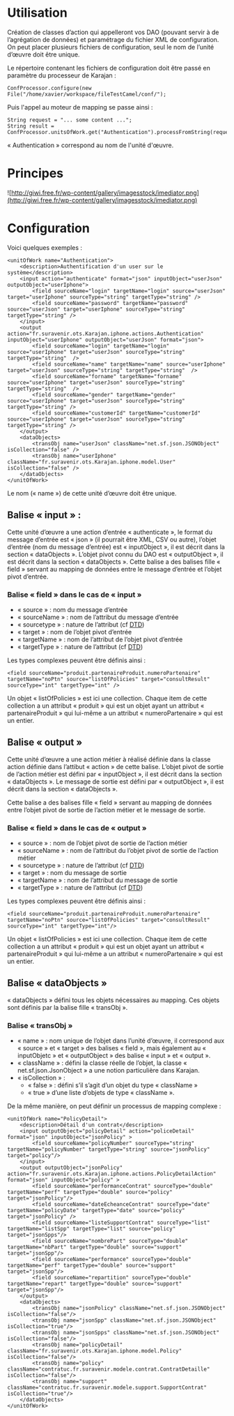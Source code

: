# Utilisation #
Création de classes d’action qui appelleront vos DAO (pouvant servir à de l’agrégation de données) et paramétrage du fichier XML de configuration. On peut placer plusieurs fichiers de configuration, seul le nom de l’unité d’œuvre doit être unique.

Le répertoire contenant les fichiers de configuration doit être passé en paramètre du processeur de Karajan :
```
ConfProcessor.configure(new File("/home/xavier/workspace/fileTestCamel/conf/");
```

Puis l'appel au moteur de mapping se passe ainsi :
```
String request = "... some content ...";
String result = ConfProcessor.unitsOfWork.get("Authentication").processFromString(request);
```
« Authentication » correspond au nom de l'unité d'œuvre.

# Principes #
![http://giwi.free.fr/wp-content/gallery/imagesstock/imediator.png](http://giwi.free.fr/wp-content/gallery/imagesstock/imediator.png)

# Configuration #
Voici quelques exemples :
```
<unitOfWork name="Authentication">
	<description>Authentification d'un user sur le système</description>
	<input action="authenticate" format="json" inputObject="userJson" outputObject="userIphone">
		<field sourceName="login" targetName="login" source="userJson" 	target="userIphone" sourceType="string" targetType="string" />
		<field sourceName="password" targetName="password" source="userJson" target="userIphone" sourceType="string" targetType="string" />
	</input>
	<output action="fr.suravenir.ots.Karajan.iphone.actions.Authentication" inputObject="userIphone" outputObject="userJson" format="json">
		<field sourceName="login" targetName="login" source="userIphone" target="userJson" sourceType="string" targetType="string"  />
		<field sourceName="name" targetName="name" source="userIphone" target="userJson" sourceType="string" targetType="string"  />
		<field sourceName="forname" targetName="forname" source="userIphone" target="userJson" sourceType="string" targetType="string"  />
		<field sourceName="gender" targetName="gender" source="userIphone" target="userJson" sourceType="string" targetType="string" />
		<field sourceName="customerId" targetName="customerId" source="userIphone" target="userJson" sourceType="string" targetType="string" />
	</output>
	<dataObjects>
		<transObj name="userJson" className="net.sf.json.JSONObject" isCollection="false" />
		<transObj name="userIphone" className="fr.suravenir.ots.Karajan.iphone.model.User" isCollection="false" />
	</dataObjects>
</unitOfWork>
```

Le nom (« name ») de cette unité d’œuvre doit être unique.

## Balise « input » : ##
Cette unité d’œuvre a une action d’entrée « authenticate », le format du message d’entrée est « json » (il pourrait être XML, CSV ou autre), l’objet d’entrée (nom du message d’entrée) est « inputObject », il est décrit dans la section « dataObjects ». L’objet pivot connu du DAO est « outputObject », il est décrit dans la section « dataObjects ».
Cette balise a des balises fille « field » servant au mapping de données entre le message d’entrée et l’objet pivot d’entrée.

### Balise « field » dans le cas de « input » ###
  * « source » : nom du message d’entrée
  * « sourceName » : nom de l’attribut du message d’entrée
  * « sourcetype » : nature de l’attribut (cf [DTD](DTD.md))
  * « target » : nom de l’objet pivot d’entrée
  * « targetName » : nom de l’attribut de l’objet pivot d’entrée
  * « targetType » : nature de l’attribut (cf [DTD](DTD.md))

Les types complexes peuvent être définis ainsi :
```
<field sourceName="produit.partenaireProduit.numeroPartenaire" targetName="noPtn" source="listOfPolicies" target="consultResult" sourceType="int" targetType="int" />
```

Un objet « listOfPolicies » est ici une collection. Chaque item de cette collection a un attribut « produit » qui est un objet ayant un attribut « partenaireProduit » qui lui-même a un attribut « numeroPartenaire » qui est un entier.

## Balise « output » ##
Cette unité d’œuvre a une action métier à réalisé définie dans la classe action définie dans l’attibut « action » de cette balise. L’objet pivot de sortie de l’action métier est défini par « inputObject », il est décrit dans la section « dataObjects ». Le message de sortie est défini par « outputObject », il est décrit dans la section « dataObjects ».

Cette balise a des balises fille « field » servant au mapping de données entre l’objet pivot de sortie de l’action métier et le message de sortie.

### Balise « field » dans le cas de « output » ###
  * « source » : nom de l’objet pivot de sortie de l’action métier
  * « sourceName » : nom de l’attribut du l’objet pivot de sortie de l’action métier
  * « sourcetype » : nature de l’attribut (cf [DTD](DTD.md))
  * « target » : nom du message de sortie
  * « targetName » : nom de l’attribut du message de sortie
  * « targetType » : nature de l’attribut (cf [DTD](DTD.md))

Les types complexes peuvent être définis ainsi :
```
<field sourceName="produit.partenaireProduit.numeroPartenaire" targetName="noPtn" source="listOfPolicies" target="consultResult" sourceType="int" targetType="int"/>
```

Un objet « listOfPolicies » est ici une collection. Chaque item de cette collection a un attribut « produit » qui est un objet ayant un attribut « partenaireProduit » qui lui-même a un attribut « numeroPartenaire » qui est un entier.

## Balise « dataObjects » ##
« dataObjects » défini tous les objets nécessaires au mapping. Ces objets sont définis par la balise fille « transObj ».

### Balise « transObj » ###
  * « name » : nom unique de l’objet dans l’unité d’œuvre, il correspond aux « source » et « target » des balises « field », mais également au « inputObjetc » et « outputObject » des balise « input » et « output ».
  * « className » : défini la classe réelle de l’objet, la classe « net.sf.json.JsonObject » a une notion particulière dans Karajan.
  * « isCollection » :
    * « false » : défini s’il s’agit d’un objet du type « className »
    * « true » d’une liste d’objets de type « className ».

De la même manière, on peut définir un processus de mapping complexe :
```
<unitOfWork name="PolicyDetail">
	<description>Détail d'un contrat</description>
	<input outputObject="policyDetail" action="policeDetail" format="json" inputObject="jsonPolicy" >
		<field sourceName="policyNumber" sourceType="string" targetName="policyNumber" targetType="string" source="jsonPolicy" target="policy"/>
	</input>
	<output outputObject="jsonPolicy" action="fr.suravenir.ots.Karajan.iphone.actions.PolicyDetailAction" format="json" inputObject="policy" >
		<field sourceName="performanceContrat" sourceType="double" targetName="perf" targetType="double" source="policy" target="jsonPolicy"/>
		<field sourceName="dateEcheanceContrat" sourceType="date" targetName="policyDate" targetType="date" source="policy" target="jsonPolicy" />
		<field sourceName="listeSupportContrat" sourceType="list" targetName="listSpp" targetType="list" source="policy" target="jsonSpps"/>
		<field sourceName="nombrePart" sourceType="double" targetName="nbPart" targetType="double" source="support" target="jsonSpp"/>
		<field sourceName="performance" sourceType="double" targetName="perf" targetType="double" source="support" target="jsonSpp"/>
		<field sourceName="repartition" sourceType="double" targetName="repart" targetType="double" source="support" target="jsonSpp"/>
	</output>
	<dataObjects>
		<transObj name="jsonPolicy" className="net.sf.json.JSONObject" isCollection="false"/>
		<transObj name="jsonSpp" className="net.sf.json.JSONObject" isCollection="true"/>
		<transObj name="jsonSpps" className="net.sf.json.JSONObject" isCollection="false"/>
		<transObj name="policyDetail" className="fr.suravenir.ots.Karajan.iphone.model.Policy" isCollection="false"/>
		<transObj name="policy" className="contratuc.fr.suravenir.modele.contrat.ContratDetaille" isCollection="false"/>
		<transObj name="support" className="contratuc.fr.suravenir.modele.support.SupportContrat" isCollection="true"/>
	</dataObjects>
</unitOfWork>
```